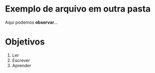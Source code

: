 # Exemplo de arquivo em outra pasta

Aqui podemos **observar**...

Objetivos
=========

1. Ler
2. Escrever
3. Aprender
